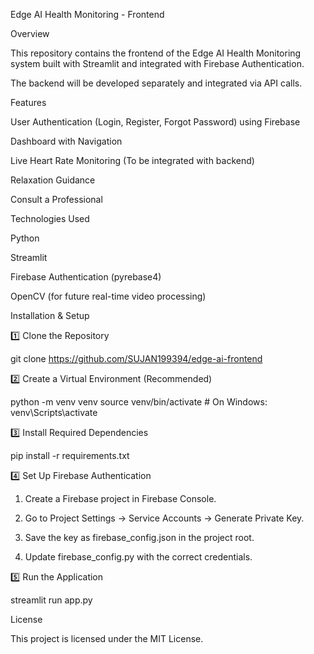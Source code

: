 Edge AI Health Monitoring - Frontend

Overview

This repository contains the frontend of the Edge AI Health Monitoring system built with Streamlit and integrated with Firebase Authentication.

The backend will be developed separately and integrated via API calls.

Features

User Authentication (Login, Register, Forgot Password) using Firebase

Dashboard with Navigation

Live Heart Rate Monitoring (To be integrated with backend)

Relaxation Guidance

Consult a Professional

Technologies Used

Python

Streamlit

Firebase Authentication (pyrebase4)

OpenCV (for future real-time video processing)

Installation & Setup

1️⃣ Clone the Repository

git clone https://github.com/SUJAN199394/edge-ai-frontend

2️⃣ Create a Virtual Environment (Recommended)

python -m venv venv
source venv/bin/activate  # On Windows: venv\Scripts\activate

3️⃣ Install Required Dependencies

pip install -r requirements.txt

4️⃣ Set Up Firebase Authentication

1. Create a Firebase project in Firebase Console.

2. Go to Project Settings → Service Accounts → Generate Private Key.

3. Save the key as firebase_config.json in the project root.

4. Update firebase_config.py with the correct credentials.

5️⃣ Run the Application

streamlit run app.py

 License

This project is licensed under the MIT License.
